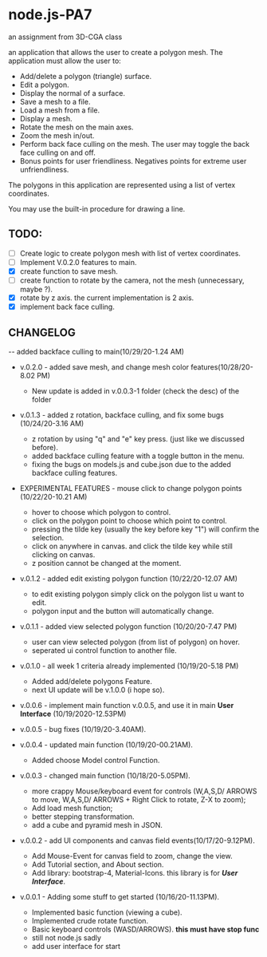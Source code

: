 # node.js-PA7
an assignment from 3D-CGA class

an application that allows the user to create a polygon mesh. The application must allow the user to:
*	Add/delete a polygon (triangle) surface.
* Edit a polygon.
*	Display the normal of a surface.
*	Save a mesh to a file.
*	Load a mesh from a file.
*	Display a mesh.
*	Rotate the mesh on the main axes.
*	Zoom the mesh in/out. 
*	Perform back face culling on the mesh. The user may toggle the back face culling on and off.
*	Bonus points for user friendliness. Negatives points for extreme user unfriendliness.

The polygons in this application are represented using a list of vertex coordinates.

You may use the built-in procedure for drawing a line.

## TODO:
- [ ] Create logic to create polygon mesh with list of vertex coordinates.
- [ ] Implement V.0.2.0 features to main.
- [x] create function to save mesh.
- [ ] create function to rotate by the camera, not the mesh (unnecessary, maybe ?).
- [x] rotate by z axis. the current implementation is 2 axis.
- [x] implement back face culling.

## CHANGELOG
-- added backface culling to main(10/29/20-1.24 AM)

- v.0.2.0 - added save mesh, and change mesh color features(10/28/20-8.02 PM)
  * New update is added in v.0.0.3-1 folder (check the desc) of the folder

- v.0.1.3 - added z rotation, backface culling, and fix some bugs (10/24/20-3.16 AM)
  * z rotation by using "q" and "e" key press. (just like we discussed before).
  * added backface culling feature with a toggle button in the menu.
  * fixing the bugs on models.js and cube.json due to the added backface culling features.

- EXPERIMENTAL FEATURES - mouse click to change polygon points (10/22/20-10.21 AM)
  * hover to choose which polygon to control.
  * click on the polygon point to choose which point to control.
  * pressing the tilde key (usually the key before key "1") will confirm the selection.
  * click on anywhere in canvas. and click the tilde key while still clicking on canvas.
  * z position cannot be changed at the moment.

- v.0.1.2 - added edit existing polygon function (10/22/20-12.07 AM)
  * to edit existing polygon simply click on the polygon list u want to edit.
  * polygon input and the button will automatically change.

- v.0.1.1 - added view selected polygon function (10/20/20-7.47 PM)
  * user can view selected polygon (from list of polygon) on hover.
  * seperated ui control function to another file.
  
- v.0.1.0 - all week 1 criteria already implemented (10/19/20-5.18 PM)
  * Added add/delete polygons Feature.
  * next UI update will be v.1.0.0 (i hope so).
  
- v.0.0.6 - implement main function v.0.0.5, and use it in main **User Interface** (10/19/2020-12.53PM)

- v.0.0.5 - bug fixes (10/19/20-3.40AM).

- v.0.0.4 - updated main function (10/19/20-00.21AM).
  * Added choose Model control Function.


- v.0.0.3 - changed main function (10/18/20-5.05PM).
  * more crappy Mouse/keyboard event for controls (W,A,S,D/ ARROWS to move, W,A,S,D/ ARROWS + Right Click to rotate, Z-X to zoom);
  * Add load mesh function;
  * better stepping transformation.
  * add a cube and pyramid mesh in JSON.
  
  
- v.0.0.2 - add UI components and canvas field events(10/17/20-9.12PM).
  * Add Mouse-Event for canvas field to zoom, change the view.
  * Add Tutorial section, and About section.
  * Add library: bootstrap-4, Material-Icons. this library is for ***User Interface***.
  
  
- v.0.0.1 - Adding some stuff to get started (10/16/20-11.13PM).
  * Implemented basic function (viewing a cube).
  * Implemented crude rotate function.
  * Basic keyboard controls (WASD/ARROWS). **this must have stop func**
  * still not node.js sadly
  * add user interface for start
